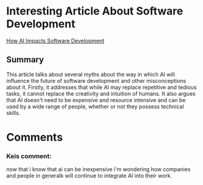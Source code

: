 # Interesting Article About Software Development

[How AI Impacts Software Development](https://cloud.google.com/blog/products/ai-machine-learning/how-ai-impacts-software-development)
## Summary

This article talks about several myths about the way in which AI will influence the future of software development and other misconceptions about it. Firstly, it addresses that while AI may replace repetitive and tedious tasks, it cannot replace the creativity and intuition of humans. It also argues that AI doesn't need to be expensive and resource intensive and can be used by a wide range of people, whether or not they possess technical skills.

# Comments

### Keis comment:

now that i know that ai can be inexpensive i'm wondering how companies and people in generalk  will continue to integrate AI into their work. 

